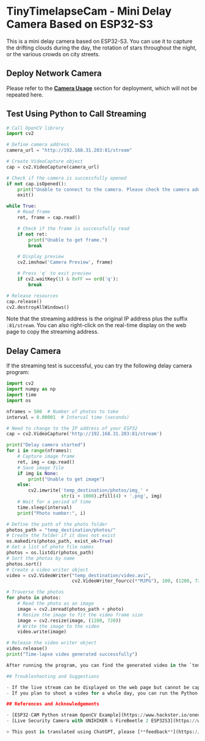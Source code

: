 # TinyTimelapseCam - Mini Delay Camera Based on ESP32-S3

This is a mini delay camera based on ESP32-S3. You can use it to capture the drifting clouds during the day, the rotation of stars throughout the night, or the various crowds on city streets.

## Deploy Network Camera

Please refer to the [**Camera Usage**](https://wiki.dfrobot.com.cn/_SKU_DFR0975_FireBeetle_2_Board_ESP32_S3_Advanced_Tutorial#target_12) section for deployment, which will not be repeated here.

## Test Using Python to Call Streaming

```py title="StreamViewer.py"
# Call OpenCV library
import cv2

# Define camera address
camera_url = "http://192.168.31.203:81/stream"

# Create VideoCapture object
cap = cv2.VideoCapture(camera_url)

# Check if the camera is successfully opened
if not cap.isOpened():
    print("Unable to connect to the camera. Please check the camera address or network connection.")
    exit()

while True:
    # Read frame
    ret, frame = cap.read()

    # Check if the frame is successfully read
    if not ret:
        print("Unable to get frame.")
        break

    # Display preview
    cv2.imshow('Camera Preview', frame)

    # Press 'q' to exit preview
    if cv2.waitKey(1) & 0xFF == ord('q'):
        break

# Release resources
cap.release()
cv2.destroyAllWindows()
```

Note that the streaming address is the original IP address plus the suffix `:81/stream`. You can also right-click on the real-time display on the web page to copy the streaming address.

## Delay Camera

If the streaming test is successful, you can try the following delay camera program:

```py title="TimelapseCam.py"
import cv2
import numpy as np
import time
import os

nframes = 500  # Number of photos to take
interval = 0.00001  # Interval time (seconds)

# Need to change to the IP address of your ESP32
cap = cv2.VideoCapture('http://192.168.31.203:81/stream')

print("Delay camera started")
for i in range(nframes):
    # Capture image frame
    ret, img = cap.read()
    # Save image file
    if img is None:
        print("Unable to get image")
    else:
        cv2.imwrite('temp_destination/photos/img_' +
                    str(i + 1000).zfill(4) + '.png', img)
    # Wait for a period of time
    time.sleep(interval)
    print("Photo number:", i)

# Define the path of the photo folder
photos_path = "temp_destination/photos/"
# Create the folder if it does not exist
os.makedirs(photos_path, exist_ok=True)
# Get a list of photo file names
photos = os.listdir(photos_path)
# Sort the photos by name
photos.sort()
# Create a video writer object
video = cv2.VideoWriter("temp_destination/video.avi",
                        cv2.VideoWriter_fourcc(*"MJPG"), 100, (1280, 720))

# Traverse the photos
for photo in photos:
    # Read the photo as an image
    image = cv2.imread(photos_path + photo)
    # Resize the image to fit the video frame size
    image = cv2.resize(image, (1280, 720))
    # Write the image to the video
    video.write(image)

# Release the video writer object
video.release()
print("Time-lapse video generated successfully")

After running the program, you can find the generated video in the `temp_destination` folder. You can also modify the `nframes` and `interval` parameters to make the time-lapse camera suitable for different shooting scenarios.

## Troubleshooting and Suggestions

- If the live stream can be displayed on the web page but cannot be captured locally, it may be because only one stream can be opened at a time. Please try closing the web page.
- If you plan to shoot a video for a whole day, you can run the Python program on a low-power server or an old phone, so you don't have to keep your computer on all the time.

## References and Acknowledgements

- [ESP32-CAM Python stream OpenCV Example](https://www.hackster.io/onedeadmatch/esp32-cam-python-stream-opencv-example-1cc205)
- [Live Security Camera with UNIHIKER & FireBeetle 2 ESP32S3](https://www.hackster.io/pradeeplogu0/live-security-camera-with-unihiker-firebeetle-2-esp32s3-5d478e)

> This post is translated using ChatGPT, please [**feedback**](https://github.com/linyuxuanlin/Wiki_MkDocs/issues/new) if any omissions.